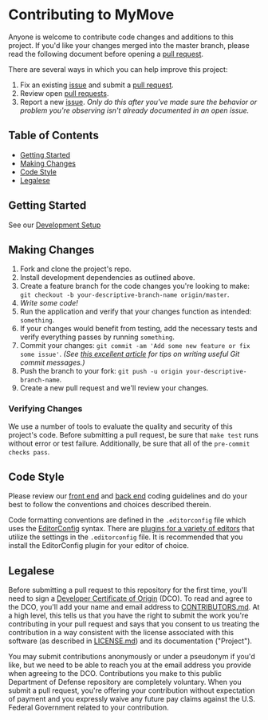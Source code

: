# Contributing to MyMove

Anyone is welcome to contribute code changes and additions to this project. If you'd like your changes merged into the master branch, please read the following document before opening a [pull request](https://github.com/transcom/mymove/pulls).

There are several ways in which you can help improve this project:

1. Fix an existing [issue](https://github.com/transcom/mymove/issues) and submit a [pull request](https://github.com/transcom/mymove/pulls).
1. Review open [pull requests](https://github.com/transcom/mymove/pulls).
1. Report a new [issue](https://github.com/transcom/mymove/issues). _Only do this after you've made sure the behavior or problem you're observing isn't already documented in an open issue._

## Table of Contents

- [Getting Started](#getting-started)
- [Making Changes](#making-changes)
- [Code Style](#code-style)
- [Legalese](#legalese)

## Getting Started

See our [Development Setup](https://github.com/transcom/mymove#development)

## Making Changes

1. Fork and clone the project's repo.
1. Install development dependencies as outlined above.
1. Create a feature branch for the code changes you're looking to make: `git checkout -b your-descriptive-branch-name origin/master`.
1. _Write some code!_
1. Run the application and verify that your changes function as intended: `something`.
1. If your changes would benefit from testing, add the necessary tests and verify everything passes by running `something`.
1. Commit your changes: `git commit -am 'Add some new feature or fix some issue'`. _(See [this excellent article](https://chris.beams.io/posts/git-commit) for tips on writing useful Git commit messages.)_
1. Push the branch to your fork: `git push -u origin your-descriptive-branch-name`.
1. Create a new pull request and we'll review your changes.

### Verifying Changes

We use a number of tools to evaluate the quality and security of this project's code. Before submitting a pull request, be sure that `make test` runs without error or test failure. Additionally, be sure that all of the `pre-commit checks pass`.

## Code Style

Please review our [front end](https://github.com/transcom/mymove/blob/master/docs/frontend.md) and [back end](https://github.com/transcom/mymove/blob/master/docs/backend.md) coding guidelines and do your best to follow the conventions and choices described therein.

Code formatting conventions are defined in the `.editorconfig` file which uses the [EditorConfig](http://editorconfig.org) syntax. There are [plugins for a variety of editors](http://editorconfig.org/#download) that utilize the settings in the `.editorconfig` file. It is recommended that you install the EditorConfig plugin for your editor of choice.

## Legalese

Before submitting a pull request to this repository for the first time, you'll need to sign a [Developer Certificate of Origin](https://developercertificate.org) (DCO). To read and agree to the DCO, you'll add your name and email address to [CONTRIBUTORS.md](https://github.com/transcom/mymove/blob/master/CONTRIBUTORS.md). At a high level, this tells us that you have the right to submit the work you're contributing in your pull request and says that you consent to us treating the contribution in a way consistent with the license associated with this software (as described in [LICENSE.md](https://github.com/transcom/mymove/blob/master/LICENSE.md)) and its documentation ("Project").

You may submit contributions anonymously or under a pseudonym if you'd like, but we need to be able to reach you at the email address you provide when agreeing to the DCO. Contributions you make to this public Department of Defense repository are completely voluntary. When you submit a pull request, you're offering your contribution without expectation of payment and you expressly waive any future pay claims against the U.S. Federal Government related to your contribution.

[contributors]: https://github.com/transcom/move.mil/blob/master/CONTRIBUTORS.md
[issues]: https://github.com/transcom/move.mil/issues
[license]: https://github.com/transcom/move.mil/blob/master/LICENSE.md
[pulls]: https://github.com/transcom/move.mil/pulls
